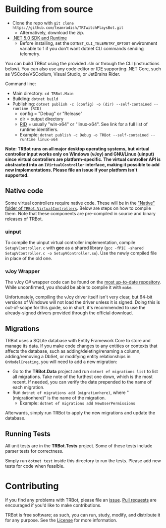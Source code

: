 # Building from source
* Clone the repo with `git clone https://github.com/teamradish/TRTwitchPlaysBot.git`
  * Alternatively, download the zip.
* [.NET 5.0 SDK and Runtime](https://dotnet.microsoft.com/download/dotnet/5.0)
  * Before installing, set the `DOTNET_CLI_TELEMETRY_OPTOUT` environment variable to 1 if you don't want dotnet CLI commands sending telemetry.

You can build TRBot using the provided .sln or through the CLI (instructions below). You can also use any code editor or IDE supporting .NET Core, such as VSCode/VSCodium, Visual Studio, or JetBrains Rider.

Command line:
* Main directory: `cd TRBot.Main`
* Building: `dotnet build`
* Publishing: `dotnet publish -c (config) -o (dir) --self-contained --runtime (RID)`
  * config = "Debug" or "Release"
  * dir = output directory
  * [RID](https://github.com/dotnet/runtime/blob/master/src/libraries/Microsoft.NETCore.Platforms/pkg/runtime.json) = usually "win-x64" or "linux-x64". See link for a full list of runtime identifiers.
  * Example: `dotnet publish -c Debug -o TRBot --self-contained --runtime linux-x64`

**Note: TRBot runs on all major desktop operating systems, but virtual controller input works only on Windows (vJoy) and GNU/Linux (uinput) since virtual controllers are platform-specific. The virtual controller API is abstracted into an `IVirtualController` interface, making it possible to add new implementations. Please file an issue if your platform isn't supported.**

## Native code
Some virtual controllers require native code. These will be in the ["Native" folder of `TRBot.VirtualControllers`](../TRBot/TRBot.VirtualControllers/Native). Below are steps on how to compile them. Note that these components are pre-compiled in source and binary releases of TRBot.

### uinput
To compile the uinput virtual controller implementation, compile `SetupVController.c` with **gcc** as a shared library (`gcc -fPIC -shared SetupVController.c -o SetupVController.so`). Use the newly compiled file in place of the old one.

### vJoy Wrapper
The vJoy C# wrapper code can be found on the [most up-to-date repository](https://github.com/jshafer817/vJoy/tree/master/apps/common/vJoyInterfaceCS/vJoyInterfaceWrap). While unconfirmed, you should be able to compile it with `make`.

Unfortunately, compiling the vJoy driver itself isn't very clear, but 64-bit versions of Windows will not load the driver unless it is signed. Doing this is out-of-scope for this guide, so in short, it's recommended to use the already-signed drivers provided through the official download.

## Migrations
TRBot uses a SQLite database with Entity Framework Core to store and manage its data. If you make code changes to any entities or contexts that affects the database, such as adding/deleting/renaming a column, adding/removing a DbSet, or modifying entity relationships in `OnModelCreating`, you will need to add a new migration:

* Go to the **TRBot.Data** project and run `dotnet ef migrations list` to list all migrations. Take note of the furthest one down, which is the most recent. If needed, you can verify the date prepended to the name of each migration.
* Run `dotnet ef migrations add (migrationhere)`, where "(migrationhere)" is the name of the migration.
  * Example: `dotnet ef migrations add NewUserPermissions`

Afterwards, simply run TRBot to apply the new migrations and update the database.

## Running Tests
All unit tests are in the **TRBot.Tests** project. Some of these tests include parser tests for correctness.

Simply run `dotnet test` inside this directory to run the tests. Please add new tests for code when feasible.

# Contributing
If you find any problems with TRBot, please file an [issue](https://github.com/teamradish/TRTwitchPlaysBot/issues). [Pull requests](https://github.com/teamradish/TRTwitchPlaysBot/pulls) are encouraged if you'd like to make contributions.

TRBot is free software; as such, you can run, study, modify, and distribute it for any purpose. See the [License](../LICENSE) for more information.
